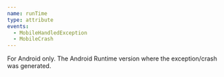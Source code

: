 ```yaml
---
name: runTime
type: attribute
events:
  - MobileHandledException
  - MobileCrash
---
```


For Android only. The Android Runtime version where the exception/crash was generated.